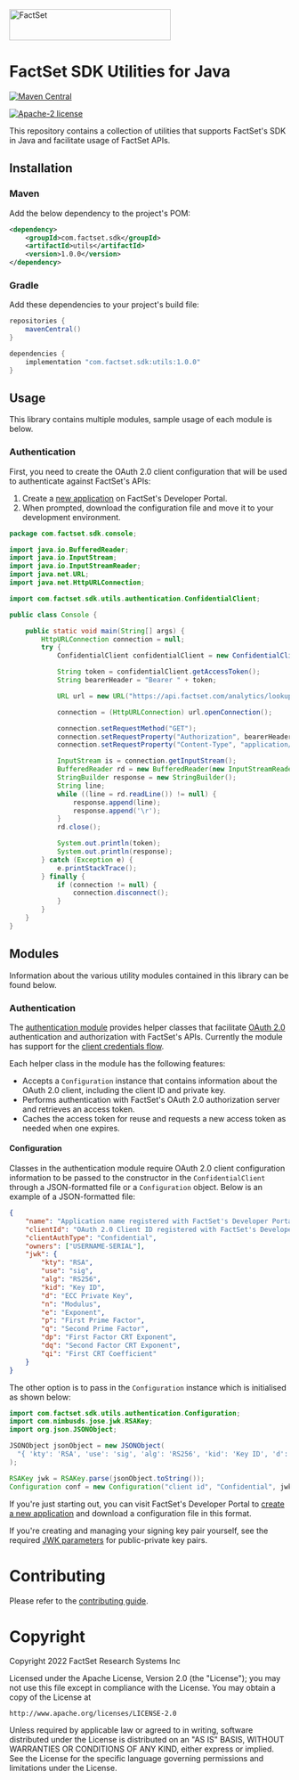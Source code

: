 <img alt="FactSet" src="https://www.factset.com/hubfs/Assets/images/factset-logo.svg" height="56" width="290">

# FactSet SDK Utilities for Java

[![Maven Central](https://img.shields.io/maven-central/v/com.factset.sdk/utils)](https://search.maven.org/artifact/com.factset.sdk/utils)

[![Apache-2 license](https://img.shields.io/badge/license-Apache2-brightgreen.svg)](https://www.apache.org/licenses/LICENSE-2.0)

This repository contains a collection of utilities that supports FactSet's SDK in Java and facilitate usage of FactSet APIs.

## Installation

### Maven

Add the below dependency to the project's POM:

```xml
<dependency>
    <groupId>com.factset.sdk</groupId>
    <artifactId>utils</artifactId>
    <version>1.0.0</version>
</dependency>
```

### Gradle

Add these dependencies to your project's build file:

```groovy
repositories {
    mavenCentral()
}

dependencies {
    implementation "com.factset.sdk:utils:1.0.0"
}
```

## Usage

This library contains multiple modules, sample usage of each module is below.

### Authentication

First, you need to create the OAuth 2.0 client configuration that will be used to authenticate against FactSet's APIs:

1. Create a [new application](https://developer.factset.com/applications) on FactSet's Developer Portal.
2. When prompted, download the configuration file and move it to your development environment.

```java
package com.factset.sdk.console;

import java.io.BufferedReader;
import java.io.InputStream;
import java.io.InputStreamReader;
import java.net.URL;
import java.net.HttpURLConnection;

import com.factset.sdk.utils.authentication.ConfidentialClient;

public class Console {

    public static void main(String[] args) {
        HttpURLConnection connection = null;
        try {
            ConfidentialClient confidentialClient = new ConfidentialClient("./path/to/config.json");

            String token = confidentialClient.getAccessToken();
            String bearerHeader = "Bearer " + token;

            URL url = new URL("https://api.factset.com/analytics/lookups/v3/currencies");

            connection = (HttpURLConnection) url.openConnection();

            connection.setRequestMethod("GET");
            connection.setRequestProperty("Authorization", bearerHeader);
            connection.setRequestProperty("Content-Type", "application/json");

            InputStream is = connection.getInputStream();
            BufferedReader rd = new BufferedReader(new InputStreamReader(is));
            StringBuilder response = new StringBuilder();
            String line;
            while ((line = rd.readLine()) != null) {
                response.append(line);
                response.append('\r');
            }
            rd.close();

            System.out.println(token);
            System.out.println(response);
        } catch (Exception e) {
            e.printStackTrace();
        } finally {
            if (connection != null) {
                connection.disconnect();
            }
        }
    }
}
```

## Modules

Information about the various utility modules contained in this library can be found below.

### Authentication

The [authentication module](src/main/java/com/factset/sdk/utils/authentication) provides helper classes that facilitate [OAuth 2.0](https://github.com/factset/oauth2-guidelines) authentication and authorization with FactSet's APIs. Currently the module has support for the [client credentials flow](https://github.com/factset/oauth2-guidelines#client-credentials-flow-1).

Each helper class in the module has the following features:

* Accepts a `Configuration` instance that contains information about the OAuth 2.0 client, including the client ID and private key.
* Performs authentication with FactSet's OAuth 2.0 authorization server and retrieves an access token.
* Caches the access token for reuse and requests a new access token as needed when one expires.

#### Configuration

Classes in the authentication module require OAuth 2.0 client configuration information to be passed to the constructor in the `ConfidentialClient` through a JSON-formatted file or a `Configuration` object. Below is an example of a JSON-formatted file:

```json
{
    "name": "Application name registered with FactSet's Developer Portal",
    "clientId": "OAuth 2.0 Client ID registered with FactSet's Developer Portal",
    "clientAuthType": "Confidential",
    "owners": ["USERNAME-SERIAL"],
    "jwk": {
        "kty": "RSA",
        "use": "sig",
        "alg": "RS256",
        "kid": "Key ID",
        "d": "ECC Private Key",
        "n": "Modulus",
        "e": "Exponent",
        "p": "First Prime Factor",
        "q": "Second Prime Factor",
        "dp": "First Factor CRT Exponent",
        "dq": "Second Factor CRT Exponent",
        "qi": "First CRT Coefficient"
    }
}
```

The other option is to pass in the `Configuration` instance which is initialised as shown below:

```java
import com.factset.sdk.utils.authentication.Configuration;
import com.nimbusds.jose.jwk.RSAKey;
import org.json.JSONObject;

JSONObject jsonObject = new JSONObject(
  "{ 'kty': 'RSA', 'use': 'sig', 'alg': 'RS256', 'kid': 'Key ID', 'd': 'ECC Private Key', 'n': 'Modulus', 'e': 'AQAB','p': 'First Prime Factor', 'q': 'Second Prime Factor', 'dp': 'First Factor CRT Exponent', 'dq': 'Second Factor CRT Exponent', 'qi': 'First CRT Coefficient' }"
);

RSAKey jwk = RSAKey.parse(jsonObject.toString());
Configuration conf = new Configuration("client id", "Confidential", jwk);
```

If you're just starting out, you can visit FactSet's Developer Portal to [create a new application](https://developer.factset.com/applications) and download a configuration file in this format.

If you're creating and managing your signing key pair yourself, see the required [JWK parameters](https://github.com/factset/oauth2-guidelines#jwk-parameters) for public-private key pairs.

# Contributing

Please refer to the [contributing guide](CONTRIBUTING.md).

# Copyright

Copyright 2022 FactSet Research Systems Inc

Licensed under the Apache License, Version 2.0 (the "License");
you may not use this file except in compliance with the License.
You may obtain a copy of the License at

    http://www.apache.org/licenses/LICENSE-2.0

Unless required by applicable law or agreed to in writing, software
distributed under the License is distributed on an "AS IS" BASIS,
WITHOUT WARRANTIES OR CONDITIONS OF ANY KIND, either express or implied.
See the License for the specific language governing permissions and
limitations under the License.
